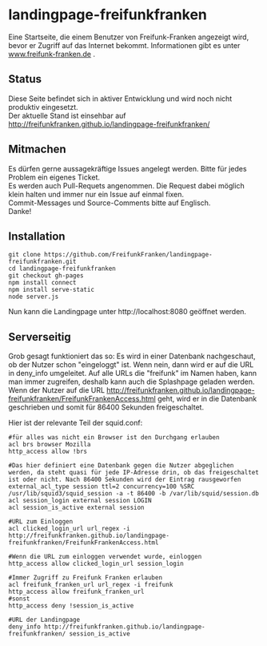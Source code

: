 landingpage-freifunkfranken
===========================

Eine Startseite, die einem Benutzer von Freifunk-Franken angezeigt wird, bevor er Zugriff auf das Internet bekommt.
Informationen gibt es unter www.freifunk-franken.de .

Status
------

Diese Seite befindet sich in aktiver Entwicklung und wird noch nicht produktiv eingesetzt.   
Der aktuelle Stand ist einsehbar auf http://freifunkfranken.github.io/landingpage-freifunkfranken/

Mitmachen
---------

Es dürfen gerne aussagekräftige Issues angelegt werden. Bitte für jedes Problem ein eigenes Ticket.   
Es werden auch Pull-Requets angenommen. Die Request dabei möglich klein halten und immer nur ein Issue auf einmal fixen.   
Commit-Messages und Source-Comments bitte auf Englisch.   
Danke!

Installation
------------

```
git clone https://github.com/FreifunkFranken/landingpage-freifunkfranken.git
cd landingpage-freifunkfranken
git checkout gh-pages
npm install connect
npm install serve-static
node server.js
```
Nun kann die Landingpage unter http://localhost:8080 geöffnet werden.

Serverseitig
------------

Grob gesagt funktioniert das so: Es wird in einer Datenbank nachgeschaut, ob der Nutzer schon "eingeloggt" ist. Wenn nein, dann wird er auf die URL in deny_info umgeleitet.
Auf alle URLs die "freifunk" im Namen haben, kann man immer zugreifen, deshalb kann auch die Splashpage geladen werden.
Wenn der Nutzer auf die URL http://freifunkfranken.github.io/landingpage-freifunkfranken/FreifunkFrankenAccess.html geht, wird er in die Datenbank geschrieben und somit für 86400 Sekunden freigeschaltet. 

Hier ist der relevante Teil der squid.conf:

```
#für alles was nicht ein Browser ist den Durchgang erlauben
acl brs browser Mozilla
http_access allow !brs

#Das hier definiert eine Datenbank gegen die Nutzer abgeglichen werden, da steht quasi für jede IP-Adresse drin, ob das freigeschaltet ist oder nicht. Nach 86400 Sekunden wird der Eintrag rausgeworfen
external_acl_type session ttl=2 concurrency=100 %SRC /usr/lib/squid3/squid_session -a -t 86400 -b /var/lib/squid/session.db
acl session_login external session LOGIN
acl session_is_active external session

#URL zum Einloggen
acl clicked_login_url url_regex -i http://freifunkfranken.github.io/landingpage-freifunkfranken/FreifunkFrankenAccess.html

#Wenn die URL zum einloggen verwendet wurde, einloggen
http_access allow clicked_login_url session_login

#Immer Zugriff zu Freifunk Franken erlauben
acl freifunk_franken_url url_regex -i freifunk
http_access allow freifunk_franken_url
#sonst
http_access deny !session_is_active

#URL der Landingpage
deny_info http://freifunkfranken.github.io/landingpage-freifunkfranken/ session_is_active
```
